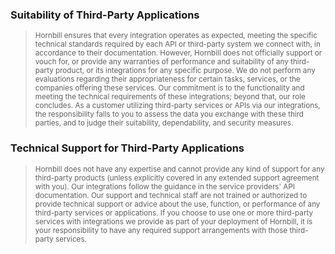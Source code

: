 ### Suitability of Third-Party Applications
> <small>Hornbill ensures that every integration operates as expected, meeting the specific technical standards required by each API or third-party system we connect with, in accordance to their documentation. However, Hornbill does not officially support or vouch for, or provide any warranties of performance and suitability of any third-party product, or its integrations for any specific purpose. We do not perform any evaluations regarding their appropriateness for certain tasks, services, or the companies offering these services. Our commitment is to the functionality and meeting the technical requirements of these integrations; beyond that, our role concludes. As a customer utilizing third-party services or APIs via our integrations, the responsibility falls to you to assess the data you exchange with these third parties, and to judge their suitability, dependability, and security measures.</small>

### Technical Support for Third-Party Applications
> <small>Hornbill does not have any expertise and cannot provide any kind of support for any third-party products (unless explicitly covered in any extended support agreement with you). Our integrations follow the guidance in the service providers' API documentation.  Our support and technical staff are not trained or authorized to provide technical support or advice about the use, function, or performance of any third-party services or applications. If you choose to use one or more third-party services with integrations we provide as part of your deployment of Hornbill, it is your responsibility to have any required support arrangements with those third-party services. </small>
